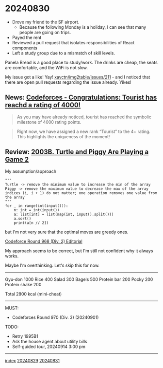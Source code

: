 <head><meta name="viewport" content="width=device-width, initial-scale=1.0, user-scalable=yes" /><meta charset="UTF-8"></head>

# 20240830

- Drove my friend to the SF airport.
	- Because the following Monday is a holiday, I can see that many people are going on trips.
- Payed the rent
- Reviewed a pull request that isolates responsibilities of React components
- Left a study group due to a mismatch of skill levels.

Panela Bread is a good place to study/work. The drinks are cheap, the seats are comfortable, and the WiFi is not slow.

My issue got a like! Yay! [xavctn/img2table/issues/211](https://github.com/xavctn/img2table/issues/211)
	- and I noticed that there are open pull requests regarding the issue already. Yikes!

## News: [Codeforces - Congratulations: Tourist has reachd a rating of 4000!](https://codeforces.com/blog/entry/133401)

> As you may have already noticed, tourist has reached the symbolic milestone of 4000 rating points.

> Right now, we have assigned a new rank “Tourist” to the 4+ rating. This highlights the uniqueness of the moment!

## Review: [2003B. Turtle and Piggy Are Playing a Game 2](https://codeforces.com/contest/2003/problem/B)

My assumption/approach

```
"""
Turtle -> remove the minimum value to increase the min of the array
Piggy -> remove the maximum value to decrease the max of the array
indices (i, i + 1) do not matter; one operation removes one value from the array
"""
for _ in range(int(input())):
    n: int = int(input())
    a: list[int] = list(map(int, input().split()))
    a.sort()
    print(a[n // 2])
```

but I\'m not very sure that the optimal moves are greedy ones.

[Codeforce Round 968 (Div. 2) Editorial](https://codeforces.com/blog/entry/132953)

My approach seems to be correct, but I\'m still not confident why it always works.

Maybe I\'m overthinking. Let\'s skip this for now.

---

Gyu-don 1000
Rice 400
Salad 300
Bagels 500
Protein bar 200
Pocky 200
Protein shake 200

Total 2800 kcal (mini-cheat)

---

MUST:

- Codeforces Round 970 (Div. 3) (20240901)

TODO:

- Retry 1995B1
- Ask the house agent about utility bills
- Self-guided tour, 20240914 3:00 pm

---

[index](../../index.html)
[20240829](20240829.html)
[20240831](20240831.html)
